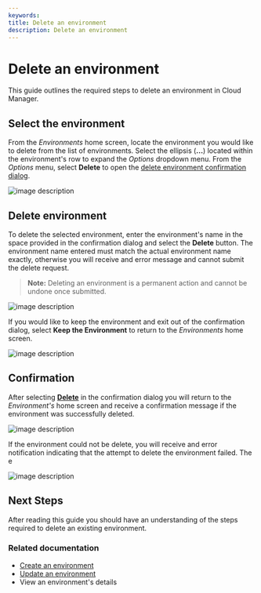 ```yaml
---
keywords:
title: Delete an environment
description: Delete an environment
---
```

# Delete an environment

This guide outlines the required steps to delete an environment in Cloud Manager.

## Select the environment

From the *Environments* home screen, locate the environment you would like to delete from the list of environments. Select the ellipsis (**...**) located within the environment's row to expand the *Options* dropdown menu. From the *Options* menu, select **Delete** to open the [delete environment confirmation dialog](#delete-environment).

![image description](environments/environment-overview/images/delete-options.png)

## Delete environment

To delete the selected environment, enter the environment's name in the space provided in the confirmation dialog and select the **Delete** button. The environment name entered must match the actual environment name exactly, otherwise you will receive and error message and cannot submit the delete request.

> **Note:** Deleting an environment is a permanent action and cannot be undone once submitted.

![image description](environments/environment-overview/images/delete-enter-name.png)

If you would like to keep the environment and exit out of the confirmation dialog, select **Keep the Environment** to return to the *Environments* home screen.

![image description](environments/environment-overview/images/delete-keep-env.png)

## Confirmation

After selecting [**Delete**](#delete-environment) in the confirmation dialog you will return to the *Environment's* home screen and receive a confirmation message if the environment was successfully deleted.

![image description](environments/environment-overview/images/delete-success.png)

If the environment could not be delete, you will receive and error notification indicating that the attempt to delete the environment failed. The e

![image description](environments/environment-overview/images/delete-error.png)

## Next Steps

After reading this guide you should have an understanding of the steps required to delete an existing environment.

### Related documentation

- [Create an environment](create-an-environment.md)
- [Update an environment](update-an-environment.md)
- View an environment's details




